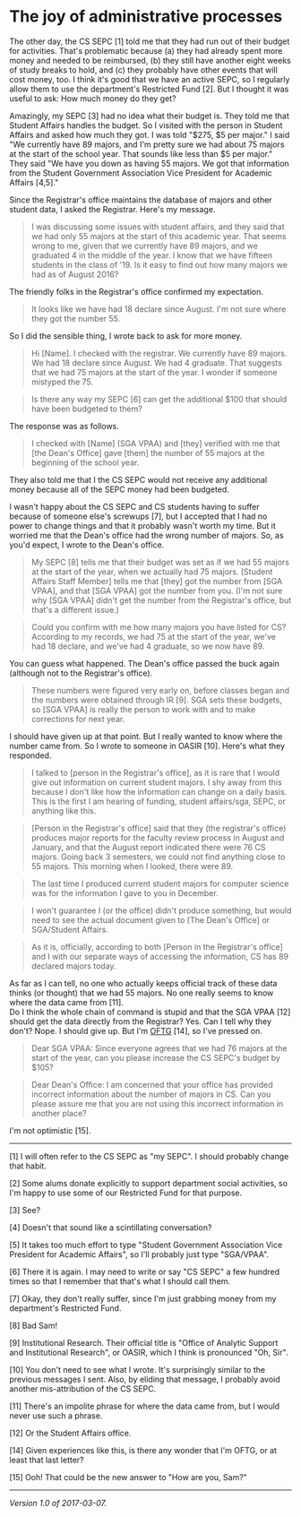 The joy of administrative processes
===================================

The other day, the CS SEPC [1] told me that they had run out of their
budget for activities. That's problematic because (a) they had already
spent more money and needed to be reimbursed, (b) they still have another
eight weeks of study breaks to hold, and (c) they probably have other
events that will cost money, too.  I think it's good that we have an
active SEPC, so I regularly allow them to use the department's Restricted
Fund [2].  But I thought it was useful to ask: How much money do they get?

Amazingly, my SEPC [3] had no idea what their budget is.  They told me
that Student Affairs handles the budget.  So I visited with the person
in Student Affairs and asked how much they got.  I was told "$275, $5 per
major."  I said "We currently have 89 majors, and I'm pretty sure we had
about 75 majors at the start of the school year.  That sounds like less
than $5 per major."  They said "We have you down as having 55 majors.
We got that information from the Student Government Association Vice
President for Academic Affairs [4,5]."

Since the Registrar's office maintains the database of majors and other
student data, I asked the Registrar.  Here's my message.

> I was discussing some issues with student affairs, and they said that we
had only 55 majors at the start of this academic year.  That seems wrong
to me, given that we currently have 89 majors, and we graduated 4 in the
middle of the year.  I know that we have fifteen students in the class of
'19.  Is it easy to find out how many majors we had as of August 2016?

The friendly folks in the Registrar's office confirmed my expectation.

> It looks like we have had 18 declare since August.  I'm not sure where
they got the number 55.

So I did the sensible thing, I wrote back to ask for more money.

> Hi [Name].  I checked with the registrar.  We currently have 89 majors.  We had 18 declare since August.  We had 4 graduate.  That suggests that we had 75 majors at the start of the year.  I wonder if someone mistyped the 75.

> Is there any way my SEPC [6] can get the additional $100 that should have been budgeted to them?

The response was as follows.

> I checked with [Name] (SGA VPAA) and [they] verified with me that [the Dean's Office] gave [them] the number of 55 majors at the beginning of the school year.

They also told me that I the CS SEPC would not receive any additional money
because all of the SEPC money had been budgeted.

I wasn't happy about the CS SEPC and CS students having to suffer because
of someone else's screwups [7], but I accepted that I had no power to
change things and that it probably wasn't worth my time.  But it worried 
me that the Dean's office had the wrong number of majors.   So, as you'd
expect, I wrote to the Dean's office.

> My SEPC [8] tells me that their budget was set as if we had 55 majors at the
start of the year, when we actually had 75 majors.  [Student Affairs Staff
Member] tells me that [they] got the number from [SGA VPAA], and that
[SGA VPAA] got the number from you.  (I'm not sure why [SGA VPAA] didn't
get the number from the Registrar's office, but that's a different issue.)

> Could you confirm with me how many majors you have listed for CS?
According to my records, we had 75 at the start of the year, we've had
18 declare, and we've had 4 graduate, so we now have 89.

You can guess what happened.  The Dean's office passed the buck again 
(although not to the Registrar's office).

> These numbers were figured very early on, before classes began and
the numbers were obtained through IR [9].  SGA sets these budgets, so
[SGA VPAA] is really the person to work with and to make corrections
for next year.

I should have given up at that point.  But I really wanted to know where
the number came from.  So I wrote to someone in OASIR [10].  Here's
what they responded.

> I talked to [person in the Registrar's office], as it is rare that I would give out information on current student majors. I shy away from this because I don't like how the information can change on a daily basis. This is the first I am hearing of funding, student affairs/sga, SEPC, or anything like this.
 
> [Person in the Registrar's office] said that they (the registrar's office) produces major reports for the faculty review process in August and January, and that the August report indicated there were 76 CS majors. Going back 3 semesters, we could not find anything close to 55 majors. This morning when I looked, there were 89.
  
> The last time I produced current student majors for computer science was for the information I gave to you in December.
   
> I won't guarantee I (or the office) didn't produce something, but would need to see the actual document given to [The Dean's Office] or SGA/Student Affairs.
    
> As it is, officially, according to both [Person in the Registrar's office] and I with our separate ways of accessing the information, CS has 89 declared majors today.

As far as I can tell, no one who actually keeps official track of these
data thinks (or thought) that we had 55 majors.  No one really seems
to know where the data came from [11].  
Do I think the whole chain of command is stupid and that the SGA VPAA [12]
should get the data directly from the Registrar?  Yes.  Can I tell why
they don't?  Nope.
I should give up.  But I'm
[OFTG](how-are-you-sam) [14], so I've pressed on.

> Dear SGA VPAA: Since everyone agrees that we had 76 majors at the
start of the year, can you please increase the CS SEPC's budget by $105?

> Dear Dean's Office: I am concerned that your office has provided
incorrect information about the number of majors in CS.  Can you please
assure me that you are not using this incorrect information in another
place?

I'm not optimistic [15].


---

[1] I will often refer to the CS SEPC as "my SEPC".  I should probably
change that habit.

[2] Some alums donate explicitly to support department social activities, 
so I'm happy to use some of our Restricted Fund for that purpose.

[3] See?

[4] Doesn't that sound like a scintillating conversation?

[5] It takes too much effort to type "Student Government Association
Vice President for Academic Affairs", so I'll probably just type
"SGA/VPAA".

[6] There it is again.  I may need to write or say "CS SEPC" a few 
hundred times so that I remember that that's what I should call them.

[7] Okay, they don't really suffer, since I'm just grabbing money from
my department's Restricted Fund.

[8] Bad Sam!

[9] Institutional Research.  Their official title is "Office of 
Analytic Support and Institutional Research", or OASIR, which I
think is pronounced "Oh, Sir".

[10] You don't need to see what I wrote.  It's surprisingly similar
to the previous messages I sent.  Also, by eliding that message, I
probably avoid another mis-attribution of the CS SEPC.

[11] There's an impolite phrase for where the data came from, but
I would never use such a phrase.

[12] Or the Student Affairs office.

[14] Given experiences like this, is there any wonder that I'm OFTG,
or at least that last letter?

[15] Ooh!  That could be the new answer to "How are you, Sam?"

---

*Version 1.0 of 2017-03-07.*
